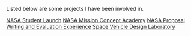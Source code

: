 Listed below are some projects I have been involved in.

[NASA Student Launch](NSL)
[NASA Mission Concept Academy](MCA)
[NASA Proposal Writing and Evaluation Experience](NPWEE)
[Space Vehicle Design Laboratory](4811L)
